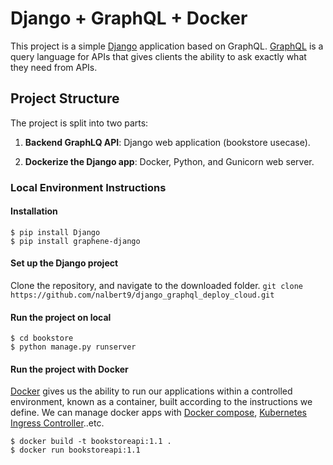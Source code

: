 # Django + GraphQL + Docker

This project is a simple [Django](https://www.djangoproject.com/) application based on GraphQL. [GraphQL](https://graphql.org/) is a query language for APIs that gives clients the ability to ask exactly what they need from APIs.

## Project Structure

The project is split into two parts:

1. __Backend GraphLQ API__: Django web application (bookstore usecase).

2. __Dockerize the Django app__: Docker, Python, and Gunicorn web server.

### Local Environment Instructions

#### Installation
```
$ pip install Django
$ pip install graphene-django
```

#### Set up the Django project
Clone the repository, and navigate to the downloaded folder. 
	```
	git clone https://github.com/nalbert9/django_graphql_deploy_cloud.git
	```
#### Run the project on local
```
$ cd bookstore
$ python manage.py runserver
```

#### Run the project with Docker
[Docker](https://docs.docker.com/) gives us the ability to run our applications within a controlled environment, known as a container, built according to the instructions we define. We can manage docker apps with [Docker compose](https://docs.docker.com/compose/), [Kubernetes Ingress Controller](https://kubernetes.io/docs/concepts/services-networking/ingress-controllers/)..etc.

```
$ docker build -t bookstoreapi:1.1 .
$ docker run bookstoreapi:1.1
```

